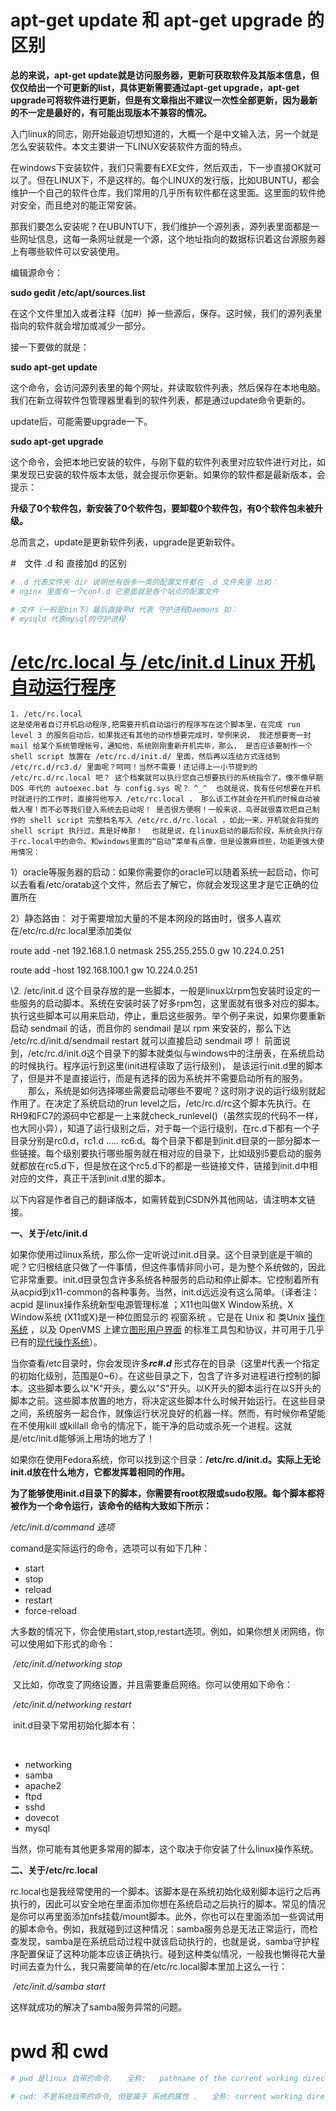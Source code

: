# apt-get update 和 apt-get upgrade 的区别

**总的来说，apt-get update就是访问服务器，更新可获取软件及其版本信息，但仅仅给出一个可更新的list，具体更新需要通过apt-get upgrade，apt-get upgrade可将软件进行更新，但是有文章指出不建议一次性全部更新，因为最新的不一定是最好的，有可能出现版本不兼容的情况。**

入门linux的同志，刚开始最迫切想知道的，大概一个是中文输入法，另一个就是怎么安装软件。本文主要讲一下LINUX安装软件方面的特点。

在windows下安装软件，我们只需要有EXE文件，然后双击，下一步直接OK就可以了。但在LINUX下，不是这样的。每个LINUX的发行版，比如UBUNTU，都会维护一个自己的软件仓库，我们常用的几乎所有软件都在这里面。这里面的软件绝对安全，而且绝对的能正常安装。

那我们要怎么安装呢？在UBUNTU下，我们维护一个源列表，源列表里面都是一些网址信息，这每一条网址就是一个源，这个地址指向的数据标识着这台源服务器上有哪些软件可以安装使用。

编辑源命令：

**sudo gedit /etc/apt/sources.list**

在这个文件里加入或者注释（加#）掉一些源后，保存。这时候，我们的源列表里指向的软件就会增加或减少一部分。

接一下要做的就是：

**sudo apt-get update**

这个命令，会访问源列表里的每个网址，并读取软件列表，然后保存在本地电脑。我们在新立得软件包管理器里看到的软件列表，都是通过update命令更新的。

update后，可能需要upgrade一下。

**sudo apt-get upgrade**

这个命令，会把本地已安装的软件，与刚下载的软件列表里对应软件进行对比，如果发现已安装的软件版本太低，就会提示你更新。如果你的软件都是最新版本，会提示：

**升级了0个软件包，新安装了0个软件包，要卸载0个软件包，有0个软件包未被升级。**

总而言之，update是更新软件列表，upgrade是更新软件。

#　文件 .d 和 直接加d 的区别

```python
# .d 代表文件夹 dir 说明他有很多一类的配置文件都在 .d 文件夹里 比如：
# nginx 里面有一个conf.d 它里面就是各个站点的配置文件

# 文件（一般是bin下）最后直接带d 代表 守护进程Daemons 如：
# mysqld 代表mysql的守护进程
```

# [/etc/rc.local 与 /etc/init.d Linux 开机自动运行程序](https://www.cnblogs.com/fatt/p/4790561.html)

```
1. /etc/rc.local    
这是使用者自订开机启动程序,把需要开机自动运行的程序写在这个脚本里，在完成 run level 3 的服务启动后，如果我还有其他的动作想要完成时，举例来说， 我还想要寄一封 mail 给某个系统管理帐号，通知他，系统刚刚重新开机完毕，那么， 是否应该要制作一个 shell script 放置在 /etc/rc.d/init.d/ 里面，然后再以连结方式连结到 /etc/rc.d/rc3.d/ 里面呢？呵呵！当然不需要！还记得上一小节提到的 /etc/rc.d/rc.local 吧？ 这个档案就可以执行您自己想要执行的系统指令了。像不像早期 DOS 年代的 autoexec.bat 与 config.sys 呢？ ^_^  也就是说，我有任何想要在开机时就进行的工作时，直接将他写入 /etc/rc.local ， 那么该工作就会在开机的时候自动被载入喔！而不必等我们登入系统去启动呢！ 是否很方便啊！一般来说，鸟哥就很喜欢把自己制作的 shell script 完整档名写入 /etc/rc.d/rc.local ，如此一来，开机就会将我的 shell script 执行过，真是好棒那！  也就是说，在linux启动的最后阶段，系统会执行存于rc.local中的命令。和windows里面的“启动”菜单有点像，但是设置麻烦些，功能更强大使用情况：
```

1）oracle等服务器的启动：如果你需要你的oracle可以随着系统一起启动，你可以去看看/etc/oratab这个文件，然后去了解它，你就会发现这里才是它正确的位置所在

2）静态路由： 对于需要增加大量的不是本网段的路由时，很多人喜欢在/etc/rc.d/rc.local里添加类似

route add -net 192.168.1.0 netmask 255.255.255.0 gw 10.224.0.251

route add -host 192.168.100.1  gw 10.224.0.251

 

\2. /etc/init.d 
    这个目录存放的是一些脚本，一般是linux以rpm包安装时设定的一些服务的启动脚本。系统在安装时装了好多rpm包，这里面就有很多对应的脚本。执行这些脚本可以用来启动，停止，重启这些服务。举个例子来说，如果你要重新启动 sendmail 的话，而且你的 sendmail 是以 rpm 来安装的，那么下达 /etc/rc.d/init.d/sendmail restart 就可以直接启动 sendmail 啰！
    前面说到，/etc/rc.d/init.d这个目录下的脚本就类似与windows中的注册表，在系统启动的时候执行。程序运行到这里(init进程读取了运行级别)， 是该运行init.d里的脚本了，但是并不是直接运行，而是有选择的因为系统并不需要启动所有的服务。
　　那么，系统是如何选择哪些需要启动哪些不要呢？这时刚才说的运行级别就起作用了。在决定了系统启动的run level之后，/etc/rc.d/rc这个脚本先执行。在RH9和FC7的源码中它都是一上来就check_runlevel()（虽然实现的代码不一样，也大同小异），知道了运行级别之后，对于每一个运行级别，在rc.d下都有一个子目录分别是rc0.d，rc1.d ….. rc6.d。每个目录下都是到init.d目录的一部分脚本一些链接。每个级别要执行哪些服务就在相对应的目录下，比如级别5要启动的服务就都放在rc5.d下，但是放在这个rc5.d下的都是一些链接文件，链接到init.d中相对应的文件，真正干活到init.d里的脚本。

 

  以下内容是作者自己的翻译版本，如需转载到CSDN外其他网站，请注明本文链接。

 **一、关于/etc/init.d**

   如果你使用过linux系统，那么你一定听说过init.d目录。这个目录到底是干嘛的呢？它归根结底只做了一件事情，但这件事情非同小可，是为整个系统做的，因此它非常重要。init.d目录包含许多系统各种服务的启动和停止脚本。它控制着所有从acpid到x11-common的各种事务。当然，init.d远远没有这么简单。（译者注：acpid 是linux操作系统新型电源管理标准 ；X11也叫做X Window系统，X Window系统 (X11或X)是一种位图显示的 视窗系统 。它是在 Unix 和 类Unix [操作系统](http://baike.baidu.com/view/880.htm) ，以及 OpenVMS 上建立[图形用户界面](http://baike.baidu.com/view/185360.htm) 的标准工具包和协议，并可用于几乎已有的[现代操作系统](http://baike.baidu.com/view/2563933.htm)）。

  当你查看/etc目录时，你会发现许多***rc#.d*** 形式存在的目录（这里#代表一个指定的初始化级别，范围是0~6）。在这些目录之下，包含了许多对进程进行控制的脚本。这些脚本要么以"K"开头，要么以"S"开头。以K开头的脚本运行在以S开头的脚本之前。这些脚本放置的地方，将决定这些脚本什么时候开始运行。在这些目录之间，系统服务一起合作，就像运行状况良好的机器一样。然而，有时候你希望能在不使用kill 或killall 命令的情况下，能干净的启动或杀死一个进程。这就是/etc/init.d能够派上用场的地方了！

  如果你在使用Fedora系统，你可以找到这个目录：**/etc/rc.d/init.d。实际上无论init.d放在什么地方，它都发挥着相同的作用。**

   **为了能够使用init.d目录下的脚本，你需要有root权限或sudo权限。每个脚本都将被作为一个命令运行，该命令的结构大致如下所示：**

   */etc/init.d/command 选项*

   comand是实际运行的命令，选项可以有如下几种：

- start
- stop
- reload
- restart
- force-reload

​    大多数的情况下，你会使用start,stop,restart选项。例如，如果你想关闭网络，你可以使用如下形式的命令：

   

​     */etc/init.d/networking stop*

​    又比如，你改变了网络设置，并且需要重启网络。你可以使用如下命令：

​    */etc/init.d/networking restart*

​    init.d目录下常用初始化脚本有：

​    

- networking
- samba
- apache2
- ftpd
- sshd
- dovecot
- mysql

​     当然，你可能有其他更多常用的脚本，这个取决于你安装了什么linux操作系统。

 **二、关于/etc/rc.local**

   rc.local也是我经常使用的一个脚本。该脚本是在系统初始化级别脚本运行之后再执行的，因此可以安全地在里面添加你想在系统启动之后执行的脚本。常见的情况是你可以再里面添加nfs挂载/mount脚本。此外，你也可以在里面添加一些调试用的脚本命令。例如，我就碰到过这种情况：samba服务总是无法正常运行，而检查发现，samba是在系统启动过程中就该启动执行的，也就是说，samba守护程序配置保证了这种功能本应该正确执行。碰到这种类似情况，一般我也懒得花大量时间去查为什么，我只需要简单的在/etc/rc.local脚本里加上这么一行：

​     */etc/init.d/samba start*

   这样就成功的解决了samba服务异常的问题。

# pwd 和 cwd

```python
# pwd 是linux 自带的命令.   全称:   pathname of the current working directory. 

# cwd: 不是系统自带的命令, 但是属于 系统的属性 .   全称: current working directory .  不但在 /proc/{id} 这个目录下可以看到cwd, 在很多其他的编程语言中也可以看到( 例如grunt )
```

